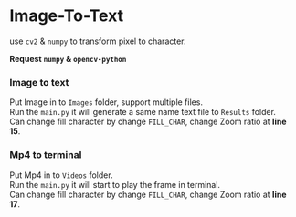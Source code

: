# Image-To-Text

use `cv2` & `numpy` to transform pixel to character.

**Request `numpy` & `opencv-python`**

### Image to text
Put Image in to `Images` folder, support multiple files.\
Run the `main.py` it will generate a same name text file to `Results` folder.\
Can change fill character by change `FILL_CHAR`, change Zoom ratio at **line 15**.


### Mp4 to terminal
Put Mp4 in to `Videos` folder.\
Run the `main.py` it will start to play the frame in terminal.\
Can change fill character by change `FILL_CHAR`, change Zoom ratio at **line 17**.
